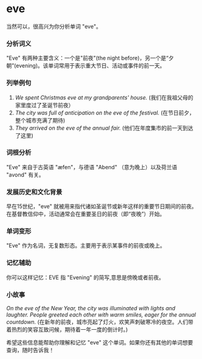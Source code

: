 # eve

当然可以，很高兴为你分析单词 "eve"。

  

### 分析词义

  

"Eve" 有两种主要含义：一个是"前夜"(the night before)，另一个是“夕朝”(evening)。该单词常用于表示重大节日、活动或事件的前一天。

  

### 列举例句

  

1.  _We spent Christmas eve at my grandparents' house._ (我们在我祖父母的家里度过了圣诞节前夜）
2.  _The city was full of anticipation on the eve of the festival._ (在节日前夕，整个城市充满了期待)
3.  _They arrived on the eve of the annual fair._ (他们在年度集市的前一天到达了这里)

  

### 词根分析

  

"Eve" 来自于古英语 "æfen"，与德语 "Abend" （意为晚上）以及荷兰语 "avond" 有关。

  

### 发展历史和文化背景

  

早在15世纪，"eve" 就被用来指代诸如圣诞节或新年这样的重要节日期间的前夜。在基督教信仰中，活动通常会在重要圣日的前夜（即“夜晚”）开始。

  

### 单词变形

  

"Eve" 作为名词，无复数形态。主要用于表示某事件的前夜或晚上。

  

### 记忆辅助

  

你可以这样记忆：EVE 指 "Evening" 的简写,意思是傍晚或者前夜。

  

### 小故事

  

_On the eve of the New Year, the city was illuminated with lights and laughter. People greeted each other with warm smiles, eager for the annual countdown._ (在新年的前夜，城市亮起了灯火，欢笑声刺破寒冷的夜空。人们带着热烈的笑容互致问候，期待着一年一度的倒计时。)

  

希望这些信息能帮助你理解和记忆 "eve" 这个单词。如果你还有其他的单词想要查询，随时告诉我！
